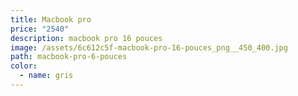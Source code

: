 ```yaml
---
title: Macbook pro
price: "2540"
description: macbook pro 16 pouces
image: /assets/6c612c5f-macbook-pro-16-pouces_png__450_400.jpg
path: macbook-pro-6-pouces
color:
  - name: gris
---
```

